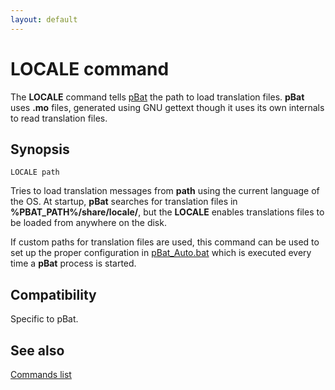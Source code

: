 ```yaml
---
layout: default
---
```

# LOCALE command #

The **LOCALE** command tells [pBat](pbat) the path to load translation files. 
**pBat** uses **.mo** files, generated using GNU gettext though it uses its 
own internals to read translation files.

## Synopsis ##

    LOCALE path

Tries to load translation messages from **path** using the current language of 
the OS. At startup, **pBat** searches for translation files in 
**%PBAT\_PATH%/share/locale/**, but the **LOCALE** enables translations files 
to be loaded from anywhere on the disk.

If custom paths for translation files are used, this command can be used to 
set up the proper configuration in [pBat\_Auto.bat](pbatauto) which is 
executed every time a **pBat** process is started.

## Compatibility ##

Specific to pBat.

## See also ##

[Commands list](commands) 

